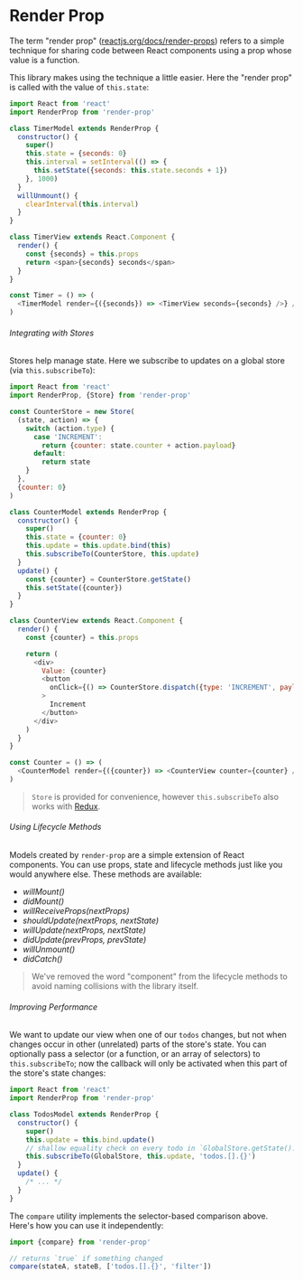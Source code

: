 # Render Prop

The term "render prop" ([reactjs.org/docs/render-props](https://reactjs.org/docs/render-props.html)) refers to a simple technique for sharing code between React components using a prop whose value is a function.

This library makes using the technique a little easier. Here the "render prop" is called with the value of `this.state`:

```js
import React from 'react'
import RenderProp from 'render-prop'

class TimerModel extends RenderProp {
  constructor() {
    super()
    this.state = {seconds: 0}
    this.interval = setInterval(() => {
      this.setState({seconds: this.state.seconds + 1})
    }, 1000)
  }
  willUnmount() {
    clearInterval(this.interval)
  }
}

class TimerView extends React.Component {
  render() {
    const {seconds} = this.props
    return <span>{seconds} seconds</span>
  }
}

const Timer = () => (
  <TimerModel render={({seconds}) => <TimerView seconds={seconds} />} />
)
```

###### Integrating with Stores

Stores help manage state. Here we subscribe to updates on a global store (via `this.subscribeTo`):

```js
import React from 'react'
import RenderProp, {Store} from 'render-prop'

const CounterStore = new Store(
  (state, action) => {
    switch (action.type) {
      case 'INCREMENT':
        return {counter: state.counter + action.payload}
      default:
        return state
    }
  },
  {counter: 0}
)

class CounterModel extends RenderProp {
  constructor() {
    super()
    this.state = {counter: 0}
    this.update = this.update.bind(this)
    this.subscribeTo(CounterStore, this.update)
  }
  update() {
    const {counter} = CounterStore.getState()
    this.setState({counter})
  }
}

class CounterView extends React.Component {
  render() {
    const {counter} = this.props

    return (
      <div>
        Value: {counter}
        <button
          onClick={() => CounterStore.dispatch({type: 'INCREMENT', payload: 1})}
        >
          Increment
        </button>
      </div>
    )
  }
}

const Counter = () => (
  <CounterModel render={({counter}) => <CounterView counter={counter} />} />
)
```

> `Store` is provided for convenience, however `this.subscribeTo` also works with [Redux](https://redux.js.org/).

###### Using Lifecycle Methods

Models created by `render-prop` are a simple extension of React components. You can use props, state and lifecycle methods just like you would anywhere else. These methods are available:

* _willMount()_
* _didMount()_
* _willReceiveProps(nextProps)_
* _shouldUpdate(nextProps, nextState)_
* _willUpdate(nextProps, nextState)_
* _didUpdate(prevProps, prevState)_
* _willUnmount()_
* _didCatch()_

> We've removed the word "component" from the lifecycle methods to avoid naming collisions with the library itself.

###### Improving Performance

We want to update our view when one of our `todos` changes, but not when changes occur in other (unrelated) parts of the store's state. You can optionally pass a selector (or a function, or an array of selectors) to `this.subscribeTo`; now the callback will only be activated when this part of the store's state changes:

```js
import React from 'react'
import RenderProp from 'render-prop'

class TodosModel extends RenderProp {
  constructor() {
    super()
    this.update = this.bind.update()
    // shallow equality check on every todo in `GlobalStore.getState().todos`
    this.subscribeTo(GlobalStore, this.update, 'todos.[].{}')
  }
  update() {
    /* ... */
  }
}
```

The `compare` utility implements the selector-based comparison above. Here's how you can use it independently:

```js
import {compare} from 'render-prop'

// returns `true` if something changed
compare(stateA, stateB, ['todos.[].{}', 'filter'])
```
